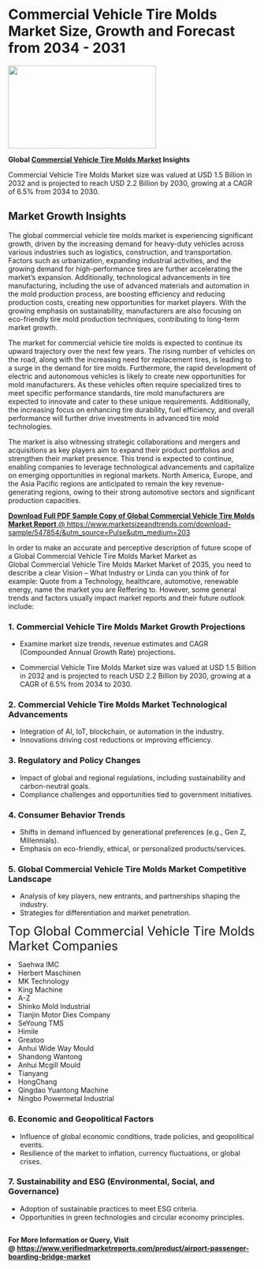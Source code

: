 <H1>Commercial Vehicle Tire Molds Market Size, Growth and Forecast from 2034 - 2031</H1><img class="aligncenter size-medium wp-image-584254" src="https://thirdeyenews.in/wp-content/uploads/2034/09/Global-Market-Research-300x168.jpeg" alt="" width="300" height="168" /><p><strong>Global&nbsp;<a href="https://www.marketsizeandtrends.com/download-sample/547854/&amp;utm_source=Pulse&amp;utm_medium=203">Commercial Vehicle Tire Molds Market</a> Insights</strong></p><p>Commercial Vehicle Tire Molds Market size was valued at USD 1.5 Billion in 2032 and is projected to reach USD 2.2 Billion by 2030, growing at a CAGR of 6.5% from 2034 to 2030.</p><p><h2>Market Growth Insights</h2> <p>The global commercial vehicle tire molds market is experiencing significant growth, driven by the increasing demand for heavy-duty vehicles across various industries such as logistics, construction, and transportation. Factors such as urbanization, expanding industrial activities, and the growing demand for high-performance tires are further accelerating the market’s expansion. Additionally, technological advancements in tire manufacturing, including the use of advanced materials and automation in the mold production process, are boosting efficiency and reducing production costs, creating new opportunities for market players. With the growing emphasis on sustainability, manufacturers are also focusing on eco-friendly tire mold production techniques, contributing to long-term market growth.</p> <p><a href="#"></a></p> <p>The market for commercial vehicle tire molds is expected to continue its upward trajectory over the next few years. The rising number of vehicles on the road, along with the increasing need for replacement tires, is leading to a surge in the demand for tire molds. Furthermore, the rapid development of electric and autonomous vehicles is likely to create new opportunities for mold manufacturers. As these vehicles often require specialized tires to meet specific performance standards, tire mold manufacturers are expected to innovate and cater to these unique requirements. Additionally, the increasing focus on enhancing tire durability, fuel efficiency, and overall performance will further drive investments in advanced tire mold technologies.</p> <p>The market is also witnessing strategic collaborations and mergers and acquisitions as key players aim to expand their product portfolios and strengthen their market presence. This trend is expected to continue, enabling companies to leverage technological advancements and capitalize on emerging opportunities in regional markets. North America, Europe, and the Asia Pacific regions are anticipated to remain the key revenue-generating regions, owing to their strong automotive sectors and significant production capacities.</p> <p><a href="#"></p><p><span class=""><strong>Download Full PDF Sample Copy of Global Commercial Vehicle Tire Molds Market Report</strong> @ <a href="https://www.marketsizeandtrends.com/download-sample/547854/&amp;utm_source=Pulse&amp;utm_medium=203" target="_blank">https://www.marketsizeandtrends.com/download-sample/547854/&amp;utm_source=Pulse&amp;utm_medium=203</a></span></p><p>In order to make an accurate and perceptive description of future scope of a Global&nbsp;Commercial Vehicle Tire Molds Market Market as Global&nbsp;Commercial Vehicle Tire Molds Market Market of 2035, you need to describe a clear Vision &ndash; What Industry or Linda can you think of for example: Quote from a Technology, healthcare, automotive, renewable energy, name the market you are Reffering to. However, some general trends and factors usually impact market reports and their future outlook include:</p><h3>1.&nbsp;<strong>Commercial Vehicle Tire Molds Market Growth Projections</strong></h3><ul><li>Examine market size trends, revenue estimates and CAGR (Compounded Annual Growth Rate) projections.</li><li><p>Commercial Vehicle Tire Molds Market size was valued at USD 1.5 Billion in 2032 and is projected to reach USD 2.2 Billion by 2030, growing at a CAGR of 6.5% from 2034 to 2030.</p></li></ul><h3>2.&nbsp;<strong>Commercial Vehicle Tire Molds Market Technological Advancements</strong></h3><ul><li>Integration of AI, IoT, blockchain, or automation in the industry.</li><li>Innovations driving cost reductions or improving efficiency.</li></ul><h3>3.&nbsp;<strong>Regulatory and Policy Changes</strong></h3><ul><li>Impact of global and regional regulations, including sustainability and carbon-neutral goals.</li><li>Compliance challenges and opportunities tied to government initiatives.</li></ul><h3>4.&nbsp;<strong>Consumer Behavior Trends</strong></h3><ul><li>Shifts in demand influenced by generational preferences (e.g., Gen Z, Millennials).</li><li>Emphasis on eco-friendly, ethical, or personalized products/services.</li></ul><h3>5.&nbsp;<strong>Global Commercial Vehicle Tire Molds Market Competitive Landscape</strong></h3><ul><li>Analysis of key players, new entrants, and partnerships shaping the industry.</li><li>Strategies for differentiation and market penetration.</li></ul><p data-pm-slice="1 1 []"><span style="color: inherit; font-family: inherit; font-size: 25px;">Top Global Commercial Vehicle Tire Molds Market Companies</span></p><div class="" data-test-id=""><p><li>Saehwa IMC</li><li> Herbert Maschinen</li><li> MK Technology</li><li> King Machine</li><li> A-Z</li><li> Shinko Mold Industrial</li><li> Tianjin Motor Dies Company</li><li> SeYoung TMS</li><li> Himile</li><li> Greatoo</li><li> Anhui Wide Way Mould</li><li> Shandong Wantong</li><li> Anhui Mcgill Mould</li><li> Tianyang</li><li> HongChang</li><li> Qingdao Yuantong Machine</li><li> Ningbo Powermetal Industrial</li></p></div><h3>6.&nbsp;<strong>Economic and Geopolitical Factors</strong></h3><ul><li>Influence of global economic conditions, trade policies, and geopolitical events.</li><li>Resilience of the market to inflation, currency fluctuations, or global crises.</li></ul><h3>7.&nbsp;<strong>Sustainability and ESG (Environmental, Social, and Governance)</strong></h3><ul><li>Adoption of sustainable practices to meet ESG criteria.</li><li>Opportunities in green technologies and circular economy principles.</li></ul><h2><strong style="font-size: 14px;">For More Information or Query, Visit @&nbsp;</strong><a style="background-color: #ffffff; font-size: 14px;" href="https://www.marketsizeandtrends.com/report/commercial-vehicle-tire-molds-market/" target="_blank">https://www.verifiedmarketreports.com/product/airport-passenger-boarding-bridge-market</a></h2>
